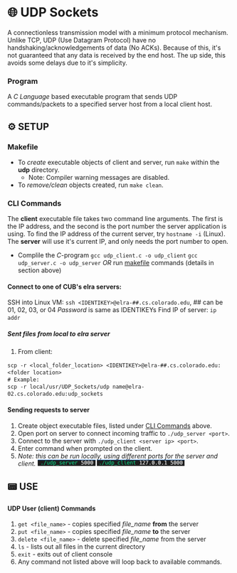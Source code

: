 # 🌐 UDP Sockets
A connectionless transmission model with a minimum protocol mechanism. Unlike TCP, UDP (Use Datagram Protocol) have no handshaking/acknowledgements of data (No ACKs). Because of this, it's not guaranteed that any data is received by the end host. The up side, this avoids some delays due to it's simplicity.

### Program
A *C Language* based executable program that sends UDP commands/packets to a specified server host from a local client host.

## ⚙️ SETUP
### Makefile
- To *create* executable objects of client and server, run `make` within the **udp** directory.
  - Note: Compiler warning messages are disabled.
- To *remove/clean* objects created, run `make clean`.

### CLI Commands
The **client** executable file takes two command line arguments. The first is the IP address, and the second is the port number the server application is using. To find the IP address of the current server, try `hostname -i` (Linux). The **server** will use it's current IP, and only needs the port number to open.
  - Complile the *C*-program
      `gcc udp_client.c -o udp_client`
      `gcc udp_server.c -o udp_server`
      *OR* run [makefile](#makefile) commands (details in section above)

#### Connect to one of CUB's elra servers:
SSH into Linux VM: `ssh <IDENTIKEY>@elra-##.cs.colorado.edu`, ## can be 01, 02, 03, or 04
*Password* is same as IDENTIKEYs
Find IP of server: `ip addr`
##### Sent files from local to elra server
1. From client:
```shell
scp -r <local_folder_location> <IDENTIKEY>@elra-##.cs.colorado.edu:<folder location>
# Example:
scp -r local/usr/UDP_Sockets/udp name@elra-02.cs.colorado.edu:udp_sockets
```

#### Sending requests to server
  1. Create object executable files, listed under [CLI Commands](#cli-commands) above.
  2. Open port on server to connect incoming traffic to `./udp_server <port>`.
  3. Connect to the server with  `./udp_client <server ip> <port>`.
  4. Enter command when prompted on the client.
  5. *Note: this can be run locally, using different ports for the server and client.*
    ![server connection](./sample_data/udp_server_connection.png)  ![client connection](./sample_data/udp_client_connection.png)

## 📟 USE
#### UDP User (client) Commands
  1. `get <file_name>` - copies specified *file_name* **from** the server
  2. `put <file_name>` - copies specified *file_name* **to** the server
  3. `delete <file_name>` - delete specified *file_name* from the server
  4. `ls` - lists out all files in the current directory
  5. `exit` - exits out of client console
  6. Any command not listed above will loop back to available commands.
      <!-- - Client:: ![client echo](./sample_data/udp_client_echo.png)
      - Server:: ![server echo](./sample_data/udp_server_echo.png) -->

